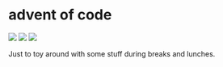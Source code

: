 # advent of code

![](https://img.shields.io/badge/day%20📅-3-blue)
![](https://img.shields.io/badge/days%20completed-2-red)
![](https://img.shields.io/badge/stars%20⭐-4-yellow)

Just to toy around with some stuff during breaks and lunches.